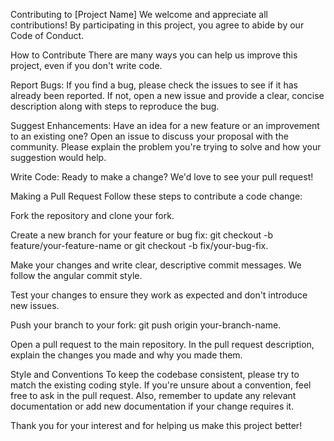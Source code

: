 Contributing to [Project Name]
We welcome and appreciate all contributions! By participating in this project, you agree to abide by our Code of Conduct.

How to Contribute
There are many ways you can help us improve this project, even if you don't write code.

Report Bugs: If you find a bug, please check the issues to see if it has already been reported. If not, open a new issue and provide a clear, concise description along with steps to reproduce the bug.

Suggest Enhancements: Have an idea for a new feature or an improvement to an existing one? Open an issue to discuss your proposal with the community. Please explain the problem you're trying to solve and how your suggestion would help.

Write Code: Ready to make a change? We'd love to see your pull request!

Making a Pull Request
Follow these steps to contribute a code change:

Fork the repository and clone your fork.

Create a new branch for your feature or bug fix: git checkout -b feature/your-feature-name or git checkout -b fix/your-bug-fix.

Make your changes and write clear, descriptive commit messages. We follow the angular commit style.

Test your changes to ensure they work as expected and don't introduce new issues.

Push your branch to your fork: git push origin your-branch-name.

Open a pull request to the main repository. In the pull request description, explain the changes you made and why you made them.

Style and Conventions
To keep the codebase consistent, please try to match the existing coding style. If you're unsure about a convention, feel free to ask in the pull request. Also, remember to update any relevant documentation or add new documentation if your change requires it.

Thank you for your interest and for helping us make this project better!
